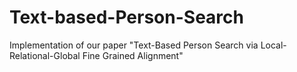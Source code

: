# Text-based-Person-Search
Implementation of our paper "Text-Based Person Search via Local-Relational-Global Fine Grained Alignment"
